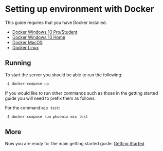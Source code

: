 # Setting up environment with Docker

This guide requires that you have Docker installed.

- [Docker Windows 10 Pro/Student](https://docs.docker.com/docker-for-windows/install/)
- [Docker Windows 10 Home](https://docs.docker.com/docker-for-windows/install-windows-home/)
- [Docker MacOS](https://docs.docker.com/docker-for-mac/install/)
- [Docker Linux](https://docs.docker.com/compose/install/)

## Running

To start the server you should be able to run the following:

```bash
 $ docker-compose up
```

If you would like to run other commands such as those in the getting started guide you will need to prefix them as follows.

For the command `mix test`:

```bash
 $ docker-compose run phoenix mix test
```

## More

Now you are ready for the main getting started guide: [Getting Started](./GETTING_STARTED.md)
